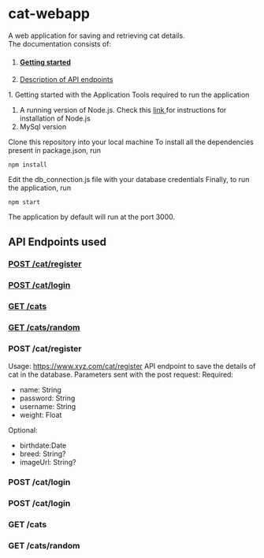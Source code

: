 # cat-webapp
A web application for saving and retrieving cat details.
<br>
The documentation consists of:
<html>
<ol>
 <li> <a href="#point_1"><h4>Getting started</h4></a></li>
 <li> <a href="#point_2">Description of API endpoints</a>
</ol>

<p id="point_1"> 1. Getting started with the Application
 Tools required to run the application
       <ol>
       <li> A running version of Node.js. Check this <a href = "https://nodejs.org/en/download/package-manager/"> link </a> for instructions for installation of Node.js
       <li>MySql version
   </ol>
                                                                                                               
 Clone this repository into your local machine
 To install all the dependencies present in package.json, run
 ```
 npm install
 ```
 Edit the db_connection.js file with your database credentials
 Finally, to run the application, run
 
 ```
 npm start
 ```
 The application by default will run at the port 3000.

 ## API Endpoints used
 <a href = "#api_1"><h3> POST /cat/register </h3> </a>
 <a href = "#api_2"><h3> POST /cat/login </h3> </a>
 <a href = "#api_3"><h3> GET /cats </h3> </a>
 <a href = "#api_4"><h3> GET /cats/random </h3> </a>

<p id="api_1">  <h3> POST /cat/register </h3> 
Usage: <a href="#"> https://www.xyz.com/cat/register</a>
API endpoint to save the details of cat in the database.
Parameters sent with the post request:
 Required:
<ul>
 <li>name: String
 <li>password: String
 <li>username: String
 <li>weight: Float
 </ul>

 Optional:
  <ul>
 <li> birthdate:Date
 <li>breed: String?
 <li> imageUrl: String?
 </ul>

</p>

<p id ="api_2"> <h3> POST /cat/login </h3></p>
<p id ="api_2"> <h3> POST /cat/login </h3></p>
<p id ="api_3"> <h3> GET /cats </h3></p>
<p id ="api_4"> <h3> GET /cats/random </h3></p>

